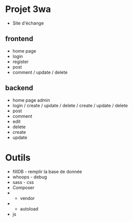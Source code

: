 # Projet  3wa 
- Site d'échange 
## frontend 
- home page 
- login 
- register 
- post     
- comment / update / delete
## backend 
- home page admin
- login         / create /  update / delete / create /  update / delete
- post
- comment  
- edit 
- delete 
- create
- update
# Outils 

* fillDB - remplir la base de donnée 
* whoops - debug
* sass   - css 
* Composer 
* * vendor 
* * autoload 
* js 



